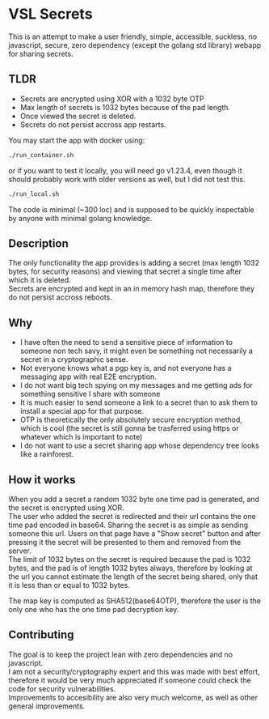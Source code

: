 # VSL Secrets

This is an attempt to make a user friendly, simple, accessible, suckless, no javascript, secure, zero
dependency (except the golang std library) webapp for sharing secrets.

## TLDR

- Secrets are encrypted using XOR with a 1032 byte OTP
- Max length of secrets is 1032 bytes because of the pad length.
- Once viewed the secret is deleted.
- Secrets do not persist accross app restarts.

You may start the app with docker using:

```bash
./run_container.sh
```

or if you want to test it locally, you will need go v1.23.4, even though it should probably work with older versions as well, but I did not test this.

```bash
./run_local.sh
```

The code is minimal (~300 loc) and is supposed to be quickly inspectable by anyone with minimal golang knowledge.

## Description

The only functionality the app provides is adding a secret (max length 1032 bytes, for security reasons) and
viewing that secret a single time after which it is deleted.  
Secrets are encrypted and kept in an in memory hash map, therefore they
do not persist accross reboots.

## Why

- I have often the need to send a sensitive piece of information to someone non tech savy, it might even be something not necessarily a secret in a cryptographic sense.
- Not everyone knows what a pgp key is, and not everyone has a messaging app with real E2E encryption.
- I do not want big tech spying on my messages and me getting ads for something sensitive I share with someone
- It is much easier to send someone a link to a secret than to ask them to install a special app for that purpose.
- OTP is theoretically the only absolutely secure encryption method, which is cool (the secret is still gonna be trasferred using https or whatever which is important to note)
- I do not want to use a secret sharing app whose dependency tree looks like a rainforest.

## How it works

When you add a secret a random 1032 byte one time pad is generated, and the secret is encrypted using XOR.  
The user who added the secret is redirected and their url contains
the one time pad encoded in base64. Sharing the secret is as simple as sending someone this url. Users on that page have a "Show secret" button and after pressing it the secret will be presented to them and removed from the server.  
The limit of 1032 bytes on the secret is required because the pad is 1032 bytes, and the pad is of length 1032 bytes always, therefore by looking at the url you cannot estimate the length of the secret being shared, only that it is less than or equal to 1032 bytes.

The map key is computed as SHA512(base64OTP), therefore the user is the only one who has the one time pad decryption key.

## Contributing

The goal is to keep the project lean with zero dependencies and no javascript.  
I am not a security/cryptography expert and this was made with best effort, therefore it would be very much appreciated if someone could check the code for security vulnerabilities.  
Improvements to accesibility are also very much welcome, as well as other general improvements.
